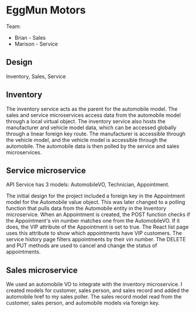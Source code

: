 # EggMun Motors

Team:

- Brian - Sales
- Marison - Service

## Design

Inventory, Sales, Service

## Inventory

The inventory service acts as the parent for the automobile model. The sales and service microservices access data from the automobile model through a local virtual object. The inventory service also hosts the manufacturer and vehicle model data, which can be accessed globally through a linear foreign key route. The manufacturer is accessible through the vehicle model, and the vehicle model is accessible through the automobile. The automobile data is then polled by the service and sales microservices.

## Service microservice

API Service has 3 models:
AutomobileVO, Technician, Appointment.

The initial design for the project included a foreign key in the Appointment model for the Automobile value object. This was later changed to a polling function that pulls data from the Automobile entity in the Inventory microservice. When an Appointment is created, the POST function checks if the Appointment's vin number matches one from the AutomobileVO. If it does, the VIP attribute of the Appointment is set to true. The React list page uses this attribute to show which appointments have VIP customers. The service history page filters appointments by their vin number. The DELETE and PUT methods are used to cancel and change the status of appointments.

## Sales microservice

We used an automobile VO to integrate with the inventory microservice. I created models for customer, sales person, and sales record and added the automobile href to my sales poller. The sales record model read from the customer, sales person, and automobile models via foreign key.
